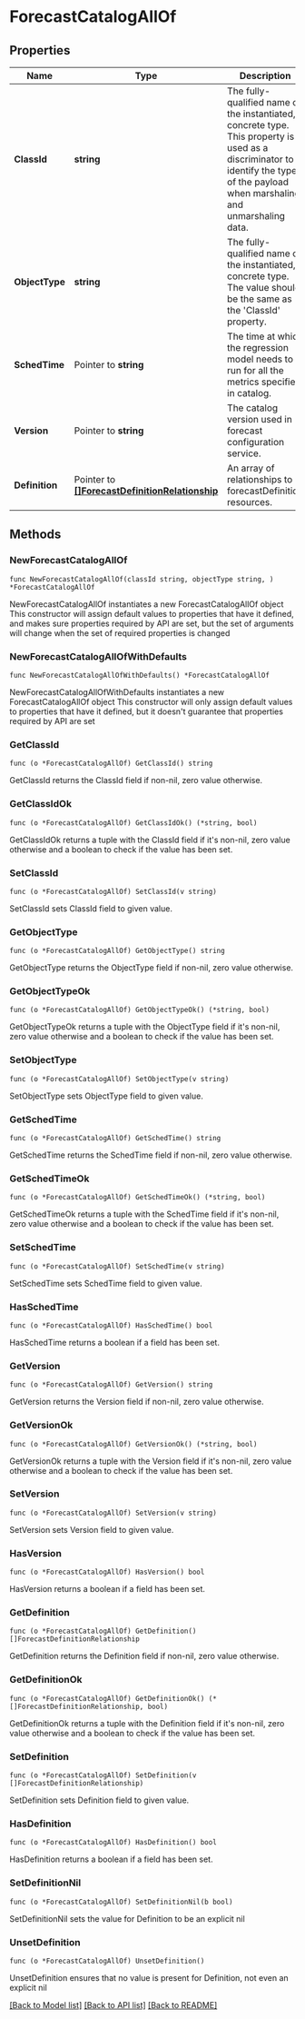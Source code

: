 # ForecastCatalogAllOf

## Properties

Name | Type | Description | Notes
------------ | ------------- | ------------- | -------------
**ClassId** | **string** | The fully-qualified name of the instantiated, concrete type. This property is used as a discriminator to identify the type of the payload when marshaling and unmarshaling data. | [default to "forecast.Catalog"]
**ObjectType** | **string** | The fully-qualified name of the instantiated, concrete type. The value should be the same as the &#39;ClassId&#39; property. | [default to "forecast.Catalog"]
**SchedTime** | Pointer to **string** | The time at which the regression model needs to run for all the metrics specified in catalog. | [optional] [readonly] 
**Version** | Pointer to **string** | The catalog version used in forecast configuration service. | [optional] [readonly] 
**Definition** | Pointer to [**[]ForecastDefinitionRelationship**](ForecastDefinitionRelationship.md) | An array of relationships to forecastDefinition resources. | [optional] [readonly] 

## Methods

### NewForecastCatalogAllOf

`func NewForecastCatalogAllOf(classId string, objectType string, ) *ForecastCatalogAllOf`

NewForecastCatalogAllOf instantiates a new ForecastCatalogAllOf object
This constructor will assign default values to properties that have it defined,
and makes sure properties required by API are set, but the set of arguments
will change when the set of required properties is changed

### NewForecastCatalogAllOfWithDefaults

`func NewForecastCatalogAllOfWithDefaults() *ForecastCatalogAllOf`

NewForecastCatalogAllOfWithDefaults instantiates a new ForecastCatalogAllOf object
This constructor will only assign default values to properties that have it defined,
but it doesn't guarantee that properties required by API are set

### GetClassId

`func (o *ForecastCatalogAllOf) GetClassId() string`

GetClassId returns the ClassId field if non-nil, zero value otherwise.

### GetClassIdOk

`func (o *ForecastCatalogAllOf) GetClassIdOk() (*string, bool)`

GetClassIdOk returns a tuple with the ClassId field if it's non-nil, zero value otherwise
and a boolean to check if the value has been set.

### SetClassId

`func (o *ForecastCatalogAllOf) SetClassId(v string)`

SetClassId sets ClassId field to given value.


### GetObjectType

`func (o *ForecastCatalogAllOf) GetObjectType() string`

GetObjectType returns the ObjectType field if non-nil, zero value otherwise.

### GetObjectTypeOk

`func (o *ForecastCatalogAllOf) GetObjectTypeOk() (*string, bool)`

GetObjectTypeOk returns a tuple with the ObjectType field if it's non-nil, zero value otherwise
and a boolean to check if the value has been set.

### SetObjectType

`func (o *ForecastCatalogAllOf) SetObjectType(v string)`

SetObjectType sets ObjectType field to given value.


### GetSchedTime

`func (o *ForecastCatalogAllOf) GetSchedTime() string`

GetSchedTime returns the SchedTime field if non-nil, zero value otherwise.

### GetSchedTimeOk

`func (o *ForecastCatalogAllOf) GetSchedTimeOk() (*string, bool)`

GetSchedTimeOk returns a tuple with the SchedTime field if it's non-nil, zero value otherwise
and a boolean to check if the value has been set.

### SetSchedTime

`func (o *ForecastCatalogAllOf) SetSchedTime(v string)`

SetSchedTime sets SchedTime field to given value.

### HasSchedTime

`func (o *ForecastCatalogAllOf) HasSchedTime() bool`

HasSchedTime returns a boolean if a field has been set.

### GetVersion

`func (o *ForecastCatalogAllOf) GetVersion() string`

GetVersion returns the Version field if non-nil, zero value otherwise.

### GetVersionOk

`func (o *ForecastCatalogAllOf) GetVersionOk() (*string, bool)`

GetVersionOk returns a tuple with the Version field if it's non-nil, zero value otherwise
and a boolean to check if the value has been set.

### SetVersion

`func (o *ForecastCatalogAllOf) SetVersion(v string)`

SetVersion sets Version field to given value.

### HasVersion

`func (o *ForecastCatalogAllOf) HasVersion() bool`

HasVersion returns a boolean if a field has been set.

### GetDefinition

`func (o *ForecastCatalogAllOf) GetDefinition() []ForecastDefinitionRelationship`

GetDefinition returns the Definition field if non-nil, zero value otherwise.

### GetDefinitionOk

`func (o *ForecastCatalogAllOf) GetDefinitionOk() (*[]ForecastDefinitionRelationship, bool)`

GetDefinitionOk returns a tuple with the Definition field if it's non-nil, zero value otherwise
and a boolean to check if the value has been set.

### SetDefinition

`func (o *ForecastCatalogAllOf) SetDefinition(v []ForecastDefinitionRelationship)`

SetDefinition sets Definition field to given value.

### HasDefinition

`func (o *ForecastCatalogAllOf) HasDefinition() bool`

HasDefinition returns a boolean if a field has been set.

### SetDefinitionNil

`func (o *ForecastCatalogAllOf) SetDefinitionNil(b bool)`

 SetDefinitionNil sets the value for Definition to be an explicit nil

### UnsetDefinition
`func (o *ForecastCatalogAllOf) UnsetDefinition()`

UnsetDefinition ensures that no value is present for Definition, not even an explicit nil

[[Back to Model list]](../README.md#documentation-for-models) [[Back to API list]](../README.md#documentation-for-api-endpoints) [[Back to README]](../README.md)


